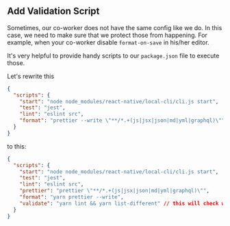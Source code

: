 ## Add Validation Script

Sometimes, our co-worker does not have the same config like we do. In this case, we need to make sure that we protect those from happening. For example, when your co-worker disable `format-on-save` in his/her editor.

It's very helpful to provide handy scripts to our `package.json` file to execute those.

Let's rewrite this

```json
{
  "scripts": {
    "start": "node node_modules/react-native/local-cli/cli.js start",
    "test": "jest",
    "lint": "eslint src",
    "format": "prettier --write \"**/*.+(js|jsx|json|md|yml|graphql)\""
  }
}
```

to this:

```json
{
  "scripts": {
    "start": "node node_modules/react-native/local-cli/cli.js start",
    "test": "jest",
    "lint": "eslint src",
    "prettier": "prettier \"**/*.+(js|jsx|json|md|yml|graphql)\"",
    "format": "yarn prettier --write",
    "validate": "yarn lint && yarn list-different" // this will check whether or not our co-worker has prettier enable or not and list the difference
  }
}
```
